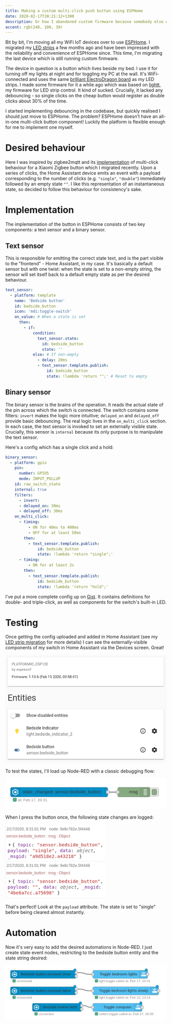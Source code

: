 ```yaml
---
title: Making a custom multi-click push button using ESPHome
date: 2020-02-17T20:21:12+1300
description: Or how I abandoned custom firmware because somebody else was doing it better
accent: rgb(240, 100, 39)
---
```


Bit by bit, I'm moving all my WiFi IoT devices over to use [ESPHome][esphome]. I migrated my [LED strips][esphome-light-migration] a few months ago and have been impressed with the reliability and convenience of ESPHome since. This time, I'm migrating the last device which is still running custom firmware.

The device in question is a button which lives beside my bed. I use it for turning off my lights at night and for toggling my PC at the wall. It's WiFi-connected and uses the same [brilliant ElectroDragon board][lightt-hardware] as my LED strips. I made some firmware for it a while ago which was based on [lightt][], my firmware for LED strip control. It kind of sucked. Crucially, it lacked any debouncing - so single clicks on the cheap button would register as double clicks about 30% of the time.

I started implementing debouncing in the codebase, but quickly realised I should just move to ESPHome. The problem? ESPHome doesn't have an all-in-one multi-click button component! Luckily the platform is flexible enough for me to implement one myself.

# Desired behaviour

Here I was inspired by zigbee2mqtt and its [implementation][z2m-switch] of multi-click behaviour for a Xiaomi Zigbee button which I migrated recently. Upon a series of clicks, the Home Assistant device emits an event with a payload corresponding to the number of clicks (e.g. `"single"`, `"double"`) immediately followed by an empty state `""`. I like this representation of an instantaneous state, so decided to follow this behaviour for consistency's sake.

# Implementation

The implementation of the button in ESPHome consists of two key components: a text sensor and a binary sensor.

## Text sensor

This is responsible for emitting the correct state text, and is the part visible to the "frontend" - Home Assistant, in my case. It's basically a default sensor but with one twist: when the state is set to a non-empty string, the sensor will set itself back to a default empty state as per the desired behaviour.

```yaml
text_sensor:
  - platform: template
    name: 'Bedside button'
    id: bedside_button
    icon: 'mdi:toggle-switch'
    on_value: # When a state is set
      then:
        - if:
            condition:
              text_sensor.state:
                id: bedside_button
                state: ''
            else: # If non-empty
              - delay: 20ms
              - text_sensor.template.publish:
                  id: bedside_button
                  state: !lambda 'return "";' # Reset to empty
```

## Binary sensor

The binary sensor is the brains of the operation. It reads the actual state of the pin across which the switch is connected. The switch contains some filters: `invert` makes the logic more intuitive; `delayed_on` and `delayed_off` provide basic debouncing. The real logic lives in the `on_multi_click` section. In each case, the text sensor is invoked to set an externally visible state. Crucially, this sensor is `internal` because its only purpose is to manipulate the text sensor.

Here's a config which has a single click and a hold:

```yaml
binary_sensor:
  - platform: gpio
    pin:
      number: GPIO5
      mode: INPUT_PULLUP
    id: raw_switch_state
    internal: true
    filters:
      - invert:
      - delayed_on: 30ms
      - delayed_off: 30ms
    on_multi_click:
      - timing:
          - ON for 40ms to 400ms
          - OFF for at least 50ms
        then:
          - text_sensor.template.publish:
              id: bedside_button
              state: !lambda 'return "single";'
      - timing:
          - ON for at least 2s
        then:
          - text_sensor.template.publish:
              id: bedside_button
              state: !lambda 'return "hold";'
```

I've put a more complete config up on [Gist][full-config]. It contains definitions for double- and triple-click, as well as components for the switch's built-in LED.

# Testing

Once getting the config uploaded and added in Home Assistant (see my [LED strip migration][esphome-light-migration] for more details) I can see the externally-visible components of my switch in Home Assistant via the Devices screen. Great!

![Screenshot of ESPHome button as seen in Home Assistant](./esphome-button.png)

To test the states, I'll load up Node-RED with a classic debugging flow:

![Screenshot of ESPHome button state debugging in Node-RED](./nodered-button-debug.png)

When I press the button once, the following state changes are logged:

![Screenshot of ESPHome button state logged in Node-RED](./nodered-button-debug-log.png)

That's perfect! Look at the `payload` attribute. The state is set to "single" before being cleared almost instantly.

# Automation

Now it's very easy to add the desired automations in Node-RED. I just create state event nodes, restricting to the bedside button entity and the state string desired:

![Screenshot of Node-RED showing various automations](./esphome-button-automations.png)

[esphome]: https://esphome.io
[esphome-light-migration]: /esphome-arm/
[lightt-hardware]: /voice-activated-lighting-hardware/
[lightt]: https://github.com/albertnis/lightt
[z2m-switch]: https://www.zigbee2mqtt.io/devices/WXKG11LM.html
[full-config]: https://gist.github.com/albertnis/f33066b0b3623a9839a3429c8f19f4d4

